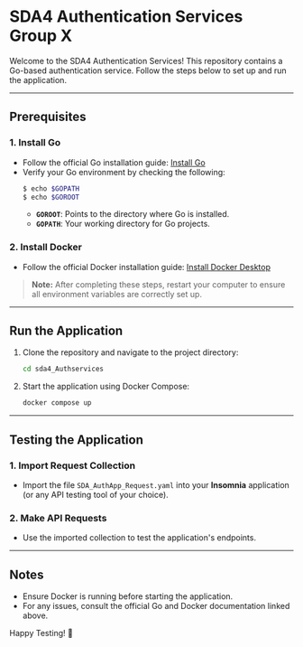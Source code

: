 
# SDA4 Authentication Services Group X

Welcome to the SDA4 Authentication Services! This repository contains a Go-based authentication service. Follow the steps below to set up and run the application.

---

## Prerequisites

### 1. Install Go
- Follow the official Go installation guide: [Install Go](https://go.dev/doc/install)
- Verify your Go environment by checking the following:
  ```bash
  $ echo $GOPATH
  $ echo $GOROOT
  ```
    - **`GOROOT`**: Points to the directory where Go is installed.
    - **`GOPATH`**: Your working directory for Go projects.

### 2. Install Docker
- Follow the official Docker installation guide: [Install Docker Desktop](https://docs.docker.com/desktop/)

> **Note:** After completing these steps, restart your computer to ensure all environment variables are correctly set up.

---

## Run the Application

1. Clone the repository and navigate to the project directory:
   ```bash
   cd sda4_Authservices
   ```

2. Start the application using Docker Compose:
   ```bash
   docker compose up
   ```

---

## Testing the Application

### 1. Import Request Collection
- Import the file `SDA_AuthApp_Request.yaml` into your **Insomnia** application (or any API testing tool of your choice).

### 2. Make API Requests
- Use the imported collection to test the application's endpoints.

---

## Notes
- Ensure Docker is running before starting the application.
- For any issues, consult the official Go and Docker documentation linked above.

Happy Testing! 🚀
